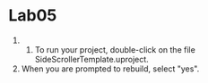# Lab05

1. 1. To run your project, double-click on the file 
	SideScrollerTemplate.uproject.
2. When you are prompted to rebuild, select "yes".
